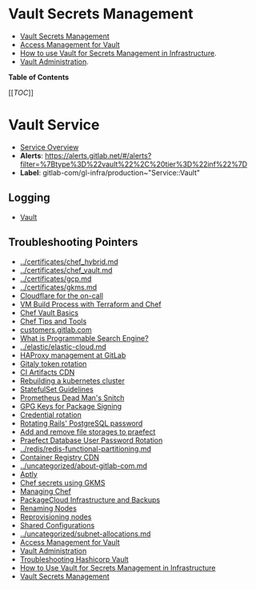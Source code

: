 # Vault Secrets Management

* [Vault Secrets Management](vault.md)
* [Access Management for Vault](access.md)
* [How to use Vault for Secrets Management in Infrastructure](usage.md).
* [Vault Administration](administration.md).

<!-- MARKER: do not edit this section directly. Edit services/service-catalog.yml then run scripts/generate-docs -->

**Table of Contents**

[[_TOC_]]

# Vault Service

* [Service Overview](https://dashboards.gitlab.net/d/vault-main/vault-overview)
* **Alerts**: <https://alerts.gitlab.net/#/alerts?filter=%7Btype%3D%22vault%22%2C%20tier%3D%22inf%22%7D>
* **Label**: gitlab-com/gl-infra/production~"Service::Vault"

## Logging

* [Vault](https://nonprod-log.gitlab.net/goto/331c9c10-21df-11ed-af31-918941b0065a)

## Troubleshooting Pointers

* [../certificates/chef_hybrid.md](../certificates/chef_hybrid.md)
* [../certificates/chef_vault.md](../certificates/chef_vault.md)
* [../certificates/gcp.md](../certificates/gcp.md)
* [../certificates/gkms.md](../certificates/gkms.md)
* [Cloudflare for the on-call](../cloudflare/oncall.md)
* [VM Build Process with Terraform and Chef](../config_management/chef-process-overview.md)
* [Chef Vault Basics](../config_management/chef-vault.md)
* [Chef Tips and Tools](../config_management/chef-workflow.md)
* [customers.gitlab.com](../customersdot/api-key-rotation.md)
* [What is Programmable Search Engine?](../docs.gitlab.com/programmableSearch.md)
* [../elastic/elastic-cloud.md](../elastic/elastic-cloud.md)
* [HAProxy management at GitLab](../frontend/haproxy.md)
* [Gitaly token rotation](../gitaly/gitaly-token-rotation.md)
* [CI Artifacts CDN](../google-cloud-storage/artifacts-cdn.md)
* [Rebuilding a kubernetes cluster](../kube/k8s-cluster-rebuild.md)
* [StatefulSet Guidelines](../kube/sts-guidelines.md)
* [Prometheus Dead Man's Snitch](../monitoring/prometheus-snitch.md)
* [GPG Keys for Package Signing](../packaging/manage-package-signing-keys.md)
* [Credential rotation](../patroni/postgresql-role-credential-rotation.md)
* [Rotating Rails' PostgreSQL password](../patroni/rotating-rails-postgresql-password.md)
* [Add and remove file storages to praefect](../praefect/praefect-file-storages.md)
* [Praefect Database User Password Rotation](../praefect/praefect-password-rotation.md)
* [../redis/redis-functional-partitioning.md](../redis/redis-functional-partitioning.md)
* [Container Registry CDN](../registry/cdn.md)
* [../uncategorized/about-gitlab-com.md](../uncategorized/about-gitlab-com.md)
* [Aptly](../uncategorized/aptly.md)
* [Chef secrets using GKMS](../uncategorized/gkms-chef-secrets.md)
* [Managing Chef](../uncategorized/manage-chef.md)
* [PackageCloud Infrastructure and Backups](../uncategorized/packagecloud-infrastructure.md)
* [Renaming Nodes](../uncategorized/rename-nodes.md)
* [Reprovisioning nodes](../uncategorized/reprovisioning-nodes.md)
* [Shared Configurations](../uncategorized/shared-configurations.md)
* [../uncategorized/subnet-allocations.md](../uncategorized/subnet-allocations.md)
* [Access Management for Vault](access.md)
* [Vault Administration](administration.md)
* [Troubleshooting Hashicorp Vault](troubleshooting.md)
* [How to Use Vault for Secrets Management in Infrastructure](usage.md)
* [Vault Secrets Management](vault.md)
<!-- END_MARKER -->

